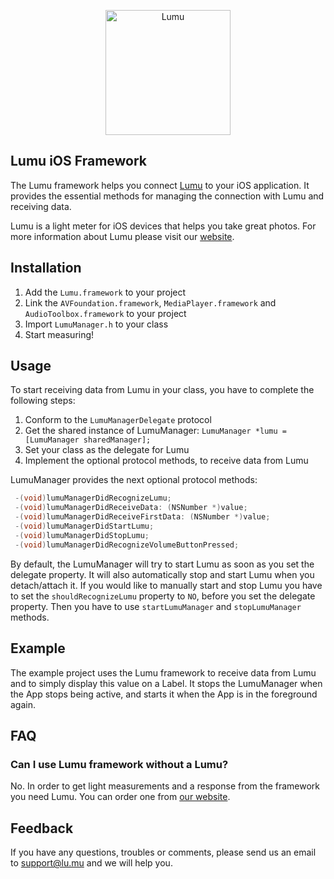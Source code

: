 <p align="center">
  <a href="http://lu.mu/"><img src="http://lu.mu/images/logo.png" alt="Lumu" title="Lumu" width="200px" /></a>
</p>

## Lumu iOS Framework

The Lumu framework helps you connect [Lumu](http://lu.mu/) to your iOS application. It provides the essential methods for managing the connection with Lumu and receiving data.

Lumu is a light meter for iOS devices that helps you take great photos. For more information about Lumu please visit our [website](http://lu.mu/).

## Installation

1. Add the ``Lumu.framework`` to your project
2. Link the ``AVFoundation.framework``, ``MediaPlayer.framework`` and ``AudioToolbox.framework`` to your project
3. Import ``LumuManager.h`` to your class
4. Start measuring!

## Usage

To start receiving data from Lumu in your class, you have to complete the following steps:

1. Conform to the ``LumuManagerDelegate`` protocol
2. Get the shared instance of LumuManager: ``LumuManager *lumu = [LumuManager sharedManager];``
3. Set your class as the delegate for Lumu
4. Implement the optional protocol methods, to receive data from Lumu

LumuManager provides the next optional protocol methods: 
```objectivec
 -(void)lumuManagerDidRecognizeLumu;
 -(void)lumuManagerDidReceiveData: (NSNumber *)value;
 -(void)lumuManagerDidReceiveFirstData: (NSNumber *)value;
 -(void)lumuManagerDidStartLumu;
 -(void)lumuManagerDidStopLumu;
 -(void)lumuManagerDidRecognizeVolumeButtonPressed;
```

By default, the LumuManager will try to start Lumu as soon as you set the delegate property. It will also automatically stop and start Lumu when you detach/attach it. 
If you would like to manually start and stop Lumu you have to set the ``shouldRecognizeLumu`` property to ``NO``, before you set the delegate property. Then you have to use ``startLumuManager`` and ``stopLumuManager`` methods.

## Example

The example project uses the Lumu framework to receive data from Lumu and to simply display this value on a Label.
It stops the LumuManager when the App stops being active, and starts it when the App is in the foreground again.


## FAQ

### Can I use Lumu framework without a Lumu?

No. In order to get light measurements and a response from the framework you need Lumu. You can order one from [our website](http://lu.mu/).

## Feedback

If you have any questions, troubles or comments, please send us an email to support@lu.mu and we will help you.

